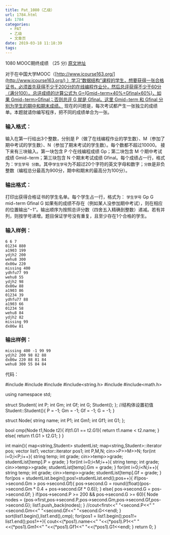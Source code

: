 ```yaml
---
title: Pat_1080（乙级）
url: 1784.html
id: 1784
categories:
  - PAT
  - 乙级
  - 文章页
date: 2019-03-18 11:18:39
tags:
---
```


1080 MOOC期终成绩 （25 分) [原文地址](https://pintia.cn/problem-sets/994805260223102976/problems/994805261493977088)

对于在中国大学MOOC（[http://www.icourse163.org/](http://www.icourse163.org/) ）学习“数据结构”课程的学生，想要获得一张合格证书，必须首先获得不少于200分的在线编程作业分，然后总评获得不少于60分（满分100）。总评成绩的计算公式为 G=(G​mid−term​​×40%+G​final​​×60%)，如果 G​mid−term​​>G​final​​；否则总评 G 就是 G​final​​。这里 G​mid−term​​ 和 G​final​​ 分别为学生的期中和期末成绩。 现在的问题是，每次考试都产生一张独立的成绩单。本题就请你编写程序，把不同的成绩单合为一张。

### 输入格式：

输入在第一行给出3个整数，分别是 P（做了在线编程作业的学生数）、M（参加了期中考试的学生数）、N（参加了期末考试的学生数）。每个数都不超过10000。 接下来有三块输入。第一块包含 P 个在线编程成绩 G​p​​；第二块包含 M 个期中考试成绩 G​mid−term​​；第三块包含 N 个期末考试成绩 G​final​​。每个成绩占一行，格式为：`学生学号 分数`。其中`学生学号`为不超过20个字符的英文字母和数字；`分数`是非负整数（编程总分最高为900分，期中和期末的最高分为100分）。

### 输出格式：

打印出获得合格证书的学生名单。每个学生占一行，格式为： `学生学号` G​p​​ G​mid−term​​ G​final​​ G 如果有的成绩不存在（例如某人没参加期中考试），则在相应的位置输出“−1”。输出顺序为按照总评分数（四舍五入精确到整数）递减。若有并列，则按学号递增。题目保证学号没有重复，且至少存在1个合格的学生。

### 输入样例：

    6 6 7
    01234 880
    a1903 199
    ydjh2 200
    wehu8 300
    dx86w 220
    missing 400
    ydhfu77 99
    wehu8 55
    ydjh2 98
    dx86w 88
    a1903 86
    01234 39
    ydhfu77 88
    a1903 66
    01234 58
    wehu8 84
    ydjh2 82
    missing 99
    dx86w 81
    

### 输出样例：

    missing 400 -1 99 99
    ydjh2 200 98 82 88
    dx86w 220 88 81 84
    wehu8 300 55 84 84

代码：

#include<iostream>
#include<map>
#include<algorithm>
#include<string.h>
#include<vector>
#include<math.h>

using namespace std;

struct Student{
    int P;
    int Gm;
    int Gf;
    int G;
    Student();
};
//结构体设置初值
Student::Student(){
    P = -1;
    Gm = -1;
    Gf = -1;
    G = -1;
}

struct Node{
    string name;
    int P1;
    int Gm1;
    int Gf1;
    int G1;
};

bool cmp(Node t1,Node t2){
    if(t1.G1 == t2.G1){
        return t1.name < t2.name;
    }
    else{
        return t1.G1 > t2.G1;
    }
}

int main(){
    map<string,Student> studentList;
    map<string,Student>::iterator pos;
    vector<Node> list1;
    vector<Node>::iterator pos1;
    int P,M,N;
    cin>>P>>M>>N;
    for(int i=0;i<P;i++){
        string temp;
        int grade;
        cin>>temp>>grade;
        studentList\[temp\].P = grade;
    }
    for(int i=0;i<M;i++){
        string temp;
        int grade;
        cin>>temp>>grade;
        studentList\[temp\].Gm = grade;
    }
    for(int i=0;i<N;i++){
        string temp;
        int grade;
        cin>>temp>>grade;
        studentList\[temp\].Gf = grade;
    }
    for(pos = studentList.begin();pos!=studentList.end();pos++){
        if(pos->second.Gm > pos->second.Gf){
            pos->second.G = round((float)(pos->second.Gm * 0.4 + pos->second.Gf * 0.6));
        }
        else{
            pos->second.G = pos->second.Gf;
        }
        if(pos->second.P >= 200 && pos->second.G >= 60){
            Node nodes = {pos->first,pos->second.P,pos->second.Gm,pos->second.Gf,pos->second.G};
            list1.push_back(nodes);
        }
        //cout<<pos->first<<" "<<pos->second.P<<" "<<pos->second.Gm<<" "<<pos->second.Gf<<" "<<pos->second.G<<endl;
    }
    sort(list1.begin(),list1.end(),cmp);
    for(pos1 = list1.begin();pos1!= list1.end();pos1++){
        cout<<(\*pos1).name<<" "<<(\*pos1).P1<<" "<<(\*pos1).Gm1<<" "<<(\*pos1).Gf1<<" "<<(*pos1).G1<<endl;
    }
    return 0;
}
